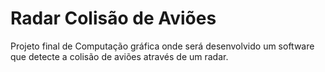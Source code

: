 # Radar Colisão de Aviões

Projeto final de Computação gráfica onde será desenvolvido um software que detecte a colisão de aviões através de um radar.
